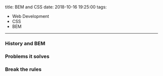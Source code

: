 title: BEM and CSS
date: 2018-10-16 19:25:00
tags:
- Web Development
- CSS
- BEM
---

### History and BEM

### Problems it solves

### Break the rules
